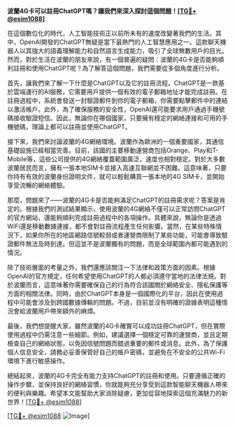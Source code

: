 **波蘭4G卡可以註冊ChatGPT嗎？讓我們來深入探討這個問題！[[TG💪+ @esim1088](https://t.me/s/esim1088)]**

在這個數位化的時代，人工智能技術正以前所未有的速度改變著我們的生活。其中，OpenAI開發的ChatGPT無疑是當下最熱門的人工智慧應用之一。這款聊天機器人以其強大的語義理解能力和自然語言生成能力，吸引了全球無數用戶的目光。然而，對於生活在波蘭的朋友來說，有一個普遍的疑問：波蘭的4G卡是否能夠順利註冊和使用ChatGPT呢？為了解答這個問題，我們需要從多個角度進行分析。

首先，讓我們來了解一下什麼是ChatGPT以及它的註冊流程。ChatGPT是一款基於雲端運行的AI服務，它需要用戶提供一個有效的電子郵箱地址才能完成註冊。在註冊過程中，系統會發送一封驗證郵件到你的電子郵箱，你需要點擊郵件中的連結以激活帳戶。此外，為了確保服務的安全性，OpenAI還可能要求用戶通過手機號碼接收驗證短信。因此，無論你在哪個國家，只要擁有穩定的網絡連接和可用的手機號碼，理論上都可以註冊並使用ChatGPT。

接下來，我們來討論波蘭的4G網絡環境。波蘭作為歐洲的一個重要國家，其通信基礎設施已經相當完善。目前，該國的主要移動運營商包括Orange、Play和T-Mobile等，這些公司提供的4G網絡覆蓋範圍廣泛，速度也相對穩定。對於大多數波蘭居民而言，擁有一張本地SIM卡並接入高速互聯網並不困難。這意味著，只要你持有有效的波蘭身份證明文件，就可以輕鬆購買一張本地的4G SIM卡，並開始享受流暢的網絡體驗。

那麼，問題來了——波蘭的4G卡是否能夠滿足ChatGPT的註冊需求呢？答案是肯定的。根據我們的測試結果顯示，使用波蘭的4G網絡不僅可以正常訪問ChatGPT的官方網站，還能夠順利完成註冊過程中的各項操作。具體來說，無論你是透過WiFi還是移動數據連接，都不會對註冊流程產生任何影響。當然，在某些特殊情況下，如果你所在的地區網路信號較弱或者運營商限制了某些功能，可能會導致驗證郵件無法及時到達。但這並不是波蘭獨有的問題，而是全球範圍內都可能遇到的情況。

除了技術層面的考量之外，我們還應該關注一下法律和政策方面的因素。根據OpenAI的官方規定，任何希望使用ChatGPT的人都必須遵守當地的法律法規。對於波蘭而言，這意味著你需要確保自己的行為符合該國關於網絡安全、隱私保護等方面的相關法律。同時，由於ChatGPT本身是一個國際化的平台，因此在使用過程中可能會涉及到跨國數據傳輸的問題。不過，目前並沒有明確的證據表明這種情況會給波蘭用戶帶來額外的麻煩。

最後，我們想提醒大家，雖然波蘭的4G卡確實可以成功註冊ChatGPT，但在實際使用過程中仍需注意一些細節。例如，建議選擇一個穩定可靠的運營商，並且定期檢查自己的網絡狀態，以免因信號問題而錯過重要的郵件或消息。此外，為了保護個人信息安全，請務必妥善保管好自己的帳戶密碼，並避免在不安全的公共Wi-Fi環境下進行敏感操作。

總結起來，波蘭的4G卡完全有能力支持ChatGPT的註冊和使用。只要遵循正確的操作步驟，並保持良好的網絡習慣，你就能夠充分享受到這款智能聊天機器人帶來的便利與樂趣。希望本文能幫助大家消除疑慮，更加從容地探索這個充滿魅力的新世界！[[TG💪+ @esim1088](https://t.me/s/esim1088)]

[[TG💪+ @esim1088](https://t.me/s/esim1088) ![Image](https://i.postimg.cc/4NQfJmqS/Snipaste-2025-05-13-00-14-12.png)]